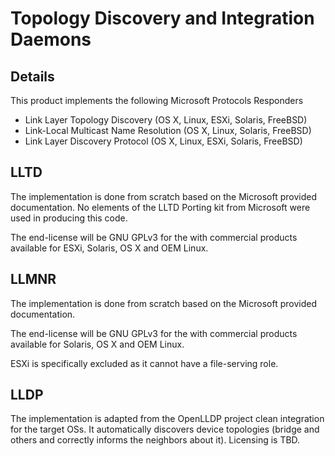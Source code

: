 # Topology Discovery and Integration Daemons

## Details

This product implements the following Microsoft Protocols Responders
* Link Layer Topology Discovery (OS X, Linux, ESXi, Solaris, FreeBSD)
* Link-Local Multicast Name Resolution (OS X, Linux, Solaris, FreeBSD)
* Link Layer Discovery Protocol (OS X, Linux, ESXi, Solaris, FreeBSD)

## LLTD

The implementation is done from scratch based on the Microsoft provided
documentation. No elements of the LLTD Porting kit from Microsoft were
used in producing this code.

The end-license will be GNU GPLv3 for the with commercial products
available for ESXi, Solaris, OS X and OEM Linux.

## LLMNR

The implementation is done from scratch based on the Microsoft provided
documentation.

The end-license will be GNU GPLv3 for the with commercial products
available for Solaris, OS X and OEM Linux.

ESXi is specifically excluded as it cannot have a file-serving role.

## LLDP

The implementation is adapted from the OpenLLDP project clean integration
for the target OSs. It automatically discovers device topologies (bridge and
others and correctly informs the neighbors about it).
Licensing is TBD.
